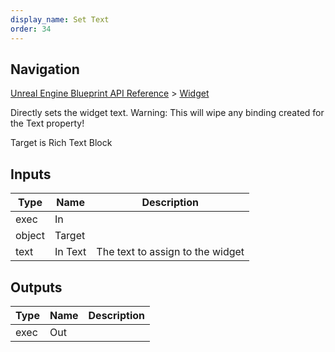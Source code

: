 ```yaml
---
display_name: Set Text
order: 34
---
```

## Navigation

[Unreal Engine Blueprint API Reference](https://dev.epicgames.com/documentation/en-us/unreal-engine/BlueprintAPI) > [Widget](https://dev.epicgames.com/documentation/en-us/unreal-engine/BlueprintAPI/Widget)

Directly sets the widget text.
Warning: This will wipe any binding created for the Text property!

Target is Rich Text Block

## Inputs

| Type | Name | Description |
| --- | --- | --- |
| exec | In |  |
| object | Target |  |
| text | In Text | The text to assign to the widget |

## Outputs

| Type | Name | Description |
| --- | --- | --- |
| exec | Out |  |

